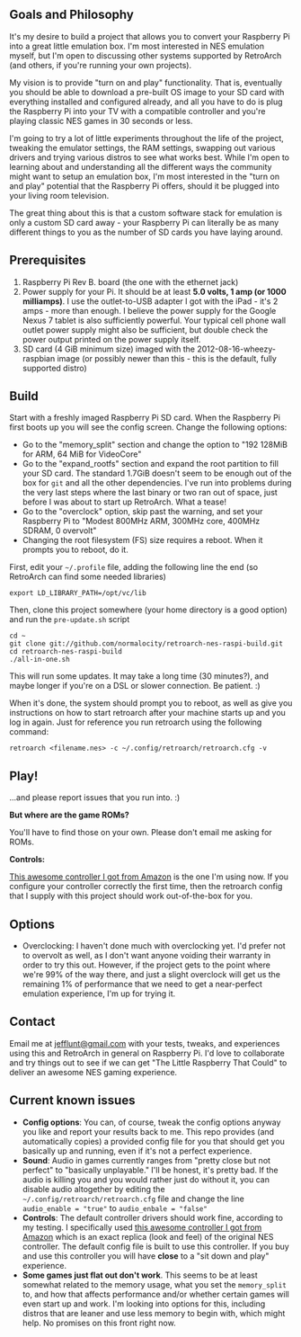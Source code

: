 ## Goals and Philosophy

It's my desire to build a project that allows you to convert your Raspberry Pi into a great little emulation box. I'm most interested in NES emulation myself, but I'm open to discussing other systems supported by RetroArch (and others, if you're running your own projects).

My vision is to provide "turn on and play" functionality. That is, eventually you should be able to download a pre-built OS image to your SD card with everything installed and configured already, and all you have to do is plug the Raspberry Pi into your TV with a compatible controller and you're playing classic NES games in 30 seconds or less.

I'm going to try a lot of little experiments throughout the life of the project, tweaking the emulator settings, the RAM settings, swapping out various drivers and trying various distros to see what works best. While I'm open to learning about and understanding all the different ways the community might want to setup an emulation box, I'm most interested in the "turn on and play" potential that the Raspberry Pi offers, should it be plugged into your living room television.

The great thing about this is that a custom software stack for emulation is only a custom SD card away - your Raspberry Pi can literally be as many different things to you as the number of SD cards you have laying around.

## Prerequisites

1. Raspberry Pi Rev B. board (the one with the ethernet jack)
2. Power supply for your Pi. It should be at least **5.0 volts, 1 amp (or 1000 milliamps)**. I use the outlet-to-USB adapter I got with the iPad - it's 2 amps - more than enough. I believe the power supply for the Google Nexus 7 tablet is also sufficiently powerful. Your typical cell phone wall outlet power supply might also be sufficient, but double check the power output printed on the power supply itself.
3. SD card (4 GiB minimum size) imaged with the 2012-08-16-wheezy-raspbian image (or possibly newer than this - this is the default, fully supported distro)

## Build

Start with a freshly imaged Raspberry Pi SD card. When the Raspberry Pi first boots up you will see the config screen. Change the following options:

* Go to the "memory_split" section and change the option to "192 128MiB for ARM, 64 MiB for VideoCore"
* Go to the "expand_rootfs" section and expand the root partition to fill your SD card. The standard 1.7GiB doesn't seem to be enough out of the box for `git` and all the other dependencies. I've run into problems during the very last steps where the last binary or two ran out of space, just before I was about to start up RetroArch. What a tease!
* Go to the "overclock" option, skip past the warning, and set your Raspberry Pi to "Modest 800MHz ARM, 300MHz core, 400MHz SDRAM, 0 overvolt"
* Changing the root filesystem (FS) size requires a reboot. When it prompts you to reboot, do it.

First, edit your `~/.profile` file, adding the following line the end (so RetroArch can find some needed libraries)

    export LD_LIBRARY_PATH=/opt/vc/lib

Then, clone this project somewhere (your home directory is a good option) and run the `pre-update.sh` script

    cd ~
    git clone git://github.com/normalocity/retroarch-nes-raspi-build.git
    cd retroarch-nes-raspi-build
    ./all-in-one.sh

This will run some updates. It may take a long time (30 minutes?), and maybe longer if you're on a DSL or slower connection. Be patient. :)

When it's done, the system should prompt you to reboot, as well as give you instructions on how to start retroarch after your machine starts up and you log in again. Just for reference you run retroarch using the following command:

`retroarch <filename.nes> -c ~/.config/retroarch/retroarch.cfg -v`

## Play!

...and please report issues that you run into. :)

**But where are the game ROMs?**

You'll have to find those on your own. Please don't email me asking for ROMs.

**Controls:**

[This awesome controller I got from Amazon](http://www.amazon.com/gp/product/B00281PFQI) is the one I'm using now. If you configure your controller correctly the first time, then the retroarch config that I supply with this project should work out-of-the-box for you.

## Options

* Overclocking: I haven't done much with overclocking yet. I'd prefer not to overvolt as well, as I don't want anyone voiding their warranty in order to try this out. However, if the project gets to the point where we're 99% of the way there, and just a slight overclock will get us the remaining 1% of performance that we need to get a near-perfect emulation experience, I'm up for trying it.

## Contact

Email me at jefflunt@gmail.com with your tests, tweaks, and experiences using this and RetroArch in general on Raspberry Pi. I'd love to collaborate and try things out to see if we can get "The Little Raspberry That Could" to deliver an awesome NES gaming experience.

## Current known issues

* **Config options**: You can, of course, tweak the config options anyway you like and report your results back to me. This repo provides (and automatically copies) a provided config file for you that should get you basically up and running, even if it's not a perfect experience.
* **Sound**: Audio in games currently ranges from "pretty close but not perfect" to "basically unplayable." I'll be honest, it's pretty bad. If the audio is killing you and you would rather just do without it, you can disable audio altogether by editing the `~/.config/retroarch/retroarch.cfg` file and change the line `audio_enable = "true"` to `audio_enbale = "false"`
* **Controls**: The default controller drivers should work fine, according to my testing. I specifically used [this awesome controller I got from Amazon](http://www.amazon.com/gp/product/B00281PFQI) which is an exact replica (look and feel) of the original NES controller. The default config file is built to use this controller. If you buy and use this controller you will have **close** to a "sit down and play" experience.
* **Some games just flat out don't work**. This seems to be at least somewhat related to the memory usage, what you set the `memory_split` to, and how that affects performance and/or whether certain games will even start up and work. I'm looking into options for this, including distros that are leaner and use less memory to begin with, which might help. No promises on this front right now.